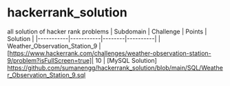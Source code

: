 # hackerrank_solution
all solution of hacker rank problems
| Subdomain | Challenge | Points | Solution |
|-----------|-----------|--------|----------|
| Weather_Observation_Station_9 | [https://www.hackerrank.com/challenges/weather-observation-station-9/problem?isFullScreen=true]| 10 | [MySQL Solution] https://github.com/sumanengg/hackerrank_solution/blob/main/SQL/Weather_Observation_Station_9.sql
